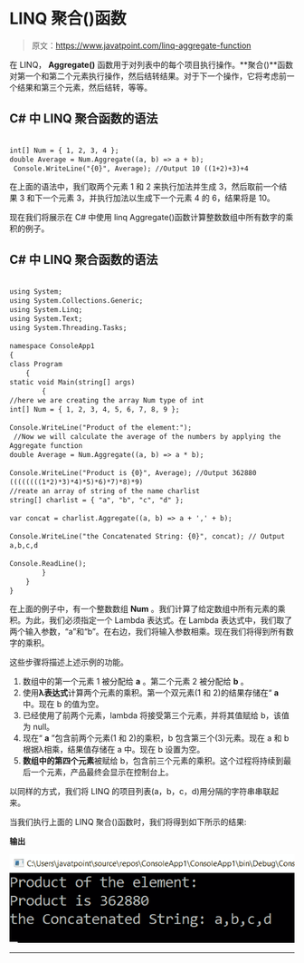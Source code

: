 # LINQ 聚合()函数

> 原文：<https://www.javatpoint.com/linq-aggregate-function>

在 LINQ， **Aggregate()** 函数用于对列表中的每个项目执行操作。**聚合()**函数对第一个和第二个元素执行操作，然后结转结果。对于下一个操作，它将考虑前一个结果和第三个元素，然后结转，等等。

## C# 中 LINQ 聚合函数的语法

```

int[] Num = { 1, 2, 3, 4 };
double Average = Num.Aggregate((a, b) => a + b);
 Console.WriteLine("{0}", Average); //Output 10 ((1+2)+3)+4

```

在上面的语法中，我们取两个元素 1 和 2 来执行加法并生成 3，然后取前一个结果 3 和下一个元素 3，并执行加法以生成下一个元素 4 的 6，结果将是 10。

现在我们将展示在 C# 中使用 linq Aggregate()函数计算整数数组中所有数字的乘积的例子。

## C# 中 LINQ 聚合函数的语法

```

using System;
using System.Collections.Generic;
using System.Linq;
using System.Text;
using System.Threading.Tasks;

namespace ConsoleApp1
{
class Program
    {
static void Main(string[] args)
        {
//here we are creating the array Num type of int
int[] Num = { 1, 2, 3, 4, 5, 6, 7, 8, 9 };

Console.WriteLine("Product of the element:");
 //Now we will calculate the average of the numbers by applying the Aggregate function
double Average = Num.Aggregate((a, b) => a * b);

Console.WriteLine("Product is {0}", Average); //Output 362880 ((((((((1*2)*3)*4)*5)*6)*7)*8)*9)
//reate an array of string of the name charlist
string[] charlist = { "a", "b", "c", "d" };

var concat = charlist.Aggregate((a, b) => a + ',' + b);

Console.WriteLine("the Concatenated String: {0}", concat); // Output a,b,c,d

Console.ReadLine();
        }
    }
}

```

在上面的例子中，有一个整数数组 **Num** 。我们计算了给定数组中所有元素的乘积。为此，我们必须指定一个 Lambda 表达式。在 Lambda 表达式中，我们取了两个输入参数，“a”和“b”。在右边，我们将输入参数相乘。现在我们将得到所有数字的乘积。

这些步骤将描述上述示例的功能。

1.  数组中的第一个元素 1 被分配给 **a** 。第二个元素 2 被分配给 **b** 。
2.  使用**λ表达式**计算两个元素的乘积。第一个双元素(1 和 2)的结果存储在“ **a** 中。现在 b 的值为空。
3.  已经使用了前两个元素，lambda 将接受第三个元素，并将其值赋给 b，该值为 null。
4.  现在“ **a** ”包含前两个元素(1 和 2)的乘积，b 包含第三个(3)元素。现在 a 和 b 根据λ相乘，结果值存储在 a 中。现在 b 设置为空。
5.  **数组中的第四个元素**被赋给 b，包含前三个元素的乘积。这个过程将持续到最后一个元素，产品最终会显示在控制台上。

以同样的方式，我们将 LINQ 的项目列表(a，b，c，d)用分隔的字符串串联起来。

当我们执行上面的 LINQ 聚合()函数时，我们将得到如下所示的结果:

**输出**

![LINQ Aggregate() Function](img/a53c23fd1eca6e43381c9621001534a6.png)

* * *